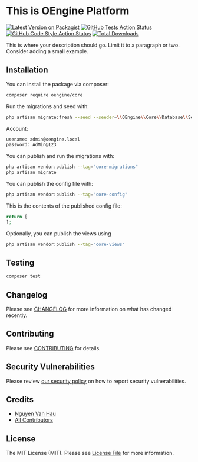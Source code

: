 # This is OEngine Platform

[![Latest Version on Packagist](https://img.shields.io/packagist/v/oengine/core.svg?style=flat-square)](https://packagist.org/packages/OEngine/core)
[![GitHub Tests Action Status](https://img.shields.io/github/workflow/status/oengine/core/run-tests?label=tests)](https://github.com/OEngine/core/actions?query=workflow%3Arun-tests+branch%3Amain)
[![GitHub Code Style Action Status](https://img.shields.io/github/workflow/status/oengine/core/Fix%20PHP%20code%20style%20issues?label=code%20style)](https://github.com/oengine/core/actions?query=workflow%3A"Fix+PHP+code+style+issues"+branch%3Amain)
[![Total Downloads](https://img.shields.io/packagist/dt/oengine/core.svg?style=flat-square)](https://packagist.org/packages/oengine/core)

This is where your description should go. Limit it to a paragraph or two. Consider adding a small example.


## Installation

You can install the package via composer:

```bash
composer require oengine/core
```

Run the migrations and seed with:

```bash
php artisan migrate:fresh --seed --seeder=\\OEngine\\Core\\Database\\Seeders\\CoreSeeder
```

Account:
```bash
usename: admin@oengine.local
password: AdMin@123
```


You can publish and run the migrations with:

```bash
php artisan vendor:publish --tag="core-migrations"
php artisan migrate
```

You can publish the config file with:

```bash
php artisan vendor:publish --tag="core-config"
```

This is the contents of the published config file:

```php
return [
];
```

Optionally, you can publish the views using

```bash
php artisan vendor:publish --tag="core-views"
```

## Testing

```bash
composer test
```

## Changelog

Please see [CHANGELOG](CHANGELOG.md) for more information on what has changed recently.

## Contributing

Please see [CONTRIBUTING](CONTRIBUTING.md) for details.

## Security Vulnerabilities

Please review [our security policy](../../security/policy) on how to report security vulnerabilities.

## Credits

- [Nguyen Van Hau](https://github.com/oengine)
- [All Contributors](../../contributors)

## License

The MIT License (MIT). Please see [License File](LICENSE.md) for more information.
